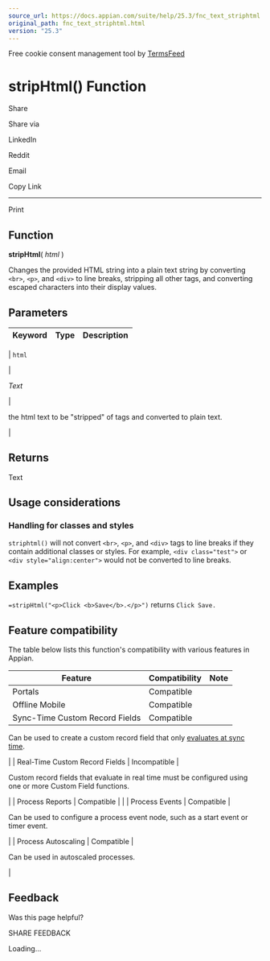 ```yaml
---
source_url: https://docs.appian.com/suite/help/25.3/fnc_text_striphtml.html
original_path: fnc_text_striphtml.html
version: "25.3"
---
```


Free cookie consent management tool by [TermsFeed](https://www.termsfeed.com/)

# stripHtml() Function

Share

Share via

LinkedIn

Reddit

Email

Copy Link

* * *

Print

## Function

**stripHtml**( _html_ )

Changes the provided HTML string into a plain text string by converting `<br>`, `<p>`, and `<div>` to line breaks, stripping all other tags, and converting escaped characters into their display values.

## Parameters

| Keyword | Type | Description |
| --- | --- | --- |
|
`html`

 |

_Text_

 |

the html text to be "stripped" of tags and converted to plain text.

 |

## Returns

Text

## Usage considerations

### Handling for classes and styles

`striphtml()` will not convert `<br>`, `<p>`, and `<div>` tags to line breaks if they contain additional classes or styles. For example, `<div class="test">` or `<div style="align:center">` would not be converted to line breaks.

## Examples

`=stripHtml("<p>Click <b>Save</b>.</p>")` returns `Click Save.`

## Feature compatibility

The table below lists this function's compatibility with various features in Appian.

| Feature | Compatibility | Note |
| --- | --- | --- |
| Portals | Compatible |  |
| Offline Mobile | Compatible |  |
| Sync-Time Custom Record Fields | Compatible |
Can be used to create a custom record field that only [evaluates at sync time](custom-record-fields.html#prodlink-sync-time-evaluations).

 |
| Real-Time Custom Record Fields | Incompatible |

Custom record fields that evaluate in real time must be configured using one or more Custom Field functions.

 |
| Process Reports | Compatible |  |
| Process Events | Compatible |

Can be used to configure a process event node, such as a start event or timer event.

 |
| Process Autoscaling | Compatible |

Can be used in autoscaled processes.

 |

## Feedback

Was this page helpful?

SHARE FEEDBACK

Loading...
